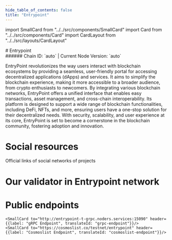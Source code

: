 ```yaml
---
hide_table_of_contents: false
title: "Entrypoint"
---
```


import SmallCard from "../../src/components/SmallCard"
import Card from "../../src/components/Card"
import CardLayout from "../../src/layouts/CardLayout"

<div class="h1-with-icon icon-entrypoint">
# Entrypoint
</div>
###### Chain ID: `auto` | Current Node Version: `auto`


EntryPoint revolutionizes the way users interact with blockchain ecosystems by providing a seamless, user-friendly portal for accessing decentralized applications (dApps) and services. It aims to simplify the blockchain experience, making it more accessible to a broader audience, from crypto enthusiasts to newcomers. By integrating various blockchain networks, EntryPoint offers a unified interface that enables easy transactions, asset management, and cross-chain interoperability. Its platform is designed to support a wide range of blockchain functionalities, including DeFi, NFTs, and more, ensuring users have a one-stop solution for their decentralized needs. With security, scalability, and user experience at its core, EntryPoint is set to become a cornerstone in the blockchain community, fostering adoption and innovation.

# Social resources
Official links of social networks of projects

<CardLayout autoFitEnabled={false}>
    <SmallCard to="https://entrypoint.zone/" header={{label: "Website", translateId: "social-telegram"}} iconPath="img/website-icon.svg"/>
    <SmallCard to="https://github.com/entrypoint-zone" header={{label: "GitHub", translateId: "social-telegram"}} iconPath="img/github-icon.svg"/>
    <SmallCard to="https://discord.gg/6Ec9jDwVnB" header={{label: "Discord", translateId: "social-telegram"}} iconPath="img/discord-icon.svg"/>
    <SmallCard to="https://twitter.com/entrypointzone" header={{label: "X", translateId: "social-telegram"}} iconPath="img/x-icon.svg"/>
    <SmallCard to="https://t.me/entrypointzone" header={{label: "Telegram", translateId: "social-telegram"}} iconPath="img/telegram-icon.svg"/>
</CardLayout>

# Our validator in Entrypoint network

<CardLayout autoFitEnabled={true}>
    <Card
        to="https://explorer.stavr.tech/Entrypoint-Testnet/staking/entrypointvaloper1qadn0mcaf4sk02c44zfkkknkn2k3dys7hqcl7g"
        header={{
            label: "[NODERS]TEAM",
            translateId: "development-setup",
        }}
        body={{
            label: "Trusted blockchain validator",
        }}
        iconPath="img/kotlin-icon.svg"
    />
</CardLayout>

# Public endpoints

<CardLayout autoFitEnabled={true}>
    <SmallCard to="https://entrypoint-t-rpc.noders.services" header={{label: "RPC Endpoint", translateId: "rpc-endpoint"}}/>
    <SmallCard to="https://entrypoint-t-api.noders.services" header={{label: "API Endpoint", translateId: "api-endpoint"}}/>
    
    <SmallCard to="http://entrypoint-t-grpc.noders.services:15090" header={{label: "gRPC Endpoint", translateId: "grpc-endpoint"}}/>
    <SmallCard to="https://cosmoslist.co/testnet/entrypoint" header={{label: "Cosmoslist Endpoint", translateId: "cosmoslist-endpoint"}}/>
</CardLayout>
